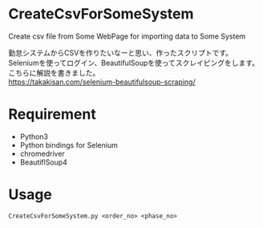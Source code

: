 # CreateCsvForSomeSystem
Create csv file from Some WebPage for importing data to Some System

勤怠システムからCSVを作りたいなーと思い、作ったスクリプトです。  
Seleniumを使ってログイン、BeautifulSoupを使ってスクレイピングをします。  
こちらに解説を書きました。  
https://takakisan.com/selenium-beautifulsoup-scraping/


# Requirement
- Python3
- Python bindings for Selenium
- chromedriver
- BeautiflSoup4

# Usage
    CreateCsvForSomeSystem.py <order_no> <phase_no>
 
